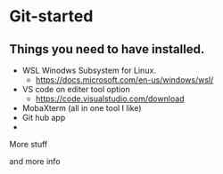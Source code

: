 # Git-started
## Things you need to have installed. 
 * WSL Winodws Subsystem for Linux.
   * https://docs.microsoft.com/en-us/windows/wsl/
 * VS code on editer tool option 
   * https://code.visualstudio.com/download
 * MobaXterm (all in one tool I like)
 * Git hub app
 * 

More stuff

and more info 

